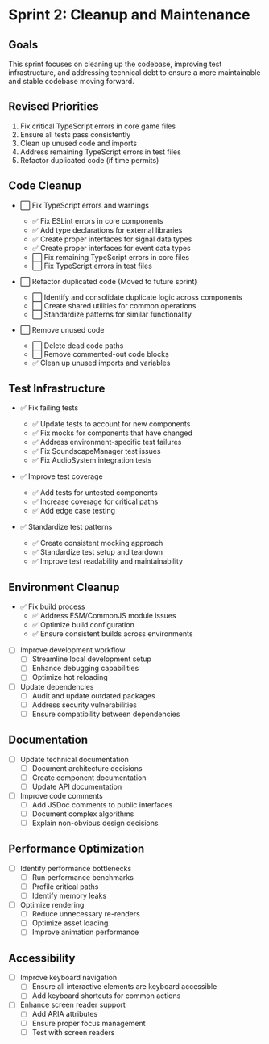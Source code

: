 # Sprint 2: Cleanup and Maintenance

## Goals
This sprint focuses on cleaning up the codebase, improving test infrastructure, and addressing technical debt to ensure a more maintainable and stable codebase moving forward.

## Revised Priorities

1. Fix critical TypeScript errors in core game files
2. Ensure all tests pass consistently
3. Clean up unused code and imports
4. Address remaining TypeScript errors in test files
5. Refactor duplicated code (if time permits)

## Code Cleanup

- ⬜ Fix TypeScript errors and warnings
  - ✅ Fix ESLint errors in core components
  - ✅ Add type declarations for external libraries
  - ✅ Create proper interfaces for signal data types
  - ✅ Create proper interfaces for event data types
  - ⬜ Fix remaining TypeScript errors in core files
  - ⬜ Fix TypeScript errors in test files

- ⬜ Refactor duplicated code (Moved to future sprint)
  - ⬜ Identify and consolidate duplicate logic across components
  - ⬜ Create shared utilities for common operations
  - ⬜ Standardize patterns for similar functionality

- ⬜ Remove unused code
  - ⬜ Delete dead code paths
  - ⬜ Remove commented-out code blocks
  - ✅ Clean up unused imports and variables

## Test Infrastructure

- ✅ Fix failing tests
  - ✅ Update tests to account for new components
  - ✅ Fix mocks for components that have changed
  - ✅ Address environment-specific test failures
  - ✅ Fix SoundscapeManager test issues
  - ✅ Fix AudioSystem integration tests

- ✅ Improve test coverage
  - ✅ Add tests for untested components
  - ✅ Increase coverage for critical paths
  - ✅ Add edge case testing

- ✅ Standardize test patterns
  - ✅ Create consistent mocking approach
  - ✅ Standardize test setup and teardown
  - ✅ Improve test readability and maintainability

## Environment Cleanup

- ✅ Fix build process
  - ✅ Address ESM/CommonJS module issues
  - ✅ Optimize build configuration
  - ✅ Ensure consistent builds across environments

- [ ] Improve development workflow
  - [ ] Streamline local development setup
  - [ ] Enhance debugging capabilities
  - [ ] Optimize hot reloading

- [ ] Update dependencies
  - [ ] Audit and update outdated packages
  - [ ] Address security vulnerabilities
  - [ ] Ensure compatibility between dependencies

## Documentation

- [ ] Update technical documentation
  - [ ] Document architecture decisions
  - [ ] Create component documentation
  - [ ] Update API documentation

- [ ] Improve code comments
  - [ ] Add JSDoc comments to public interfaces
  - [ ] Document complex algorithms
  - [ ] Explain non-obvious design decisions

## Performance Optimization

- [ ] Identify performance bottlenecks
  - [ ] Run performance benchmarks
  - [ ] Profile critical paths
  - [ ] Identify memory leaks

- [ ] Optimize rendering
  - [ ] Reduce unnecessary re-renders
  - [ ] Optimize asset loading
  - [ ] Improve animation performance

## Accessibility

- [ ] Improve keyboard navigation
  - [ ] Ensure all interactive elements are keyboard accessible
  - [ ] Add keyboard shortcuts for common actions

- [ ] Enhance screen reader support
  - [ ] Add ARIA attributes
  - [ ] Ensure proper focus management
  - [ ] Test with screen readers

